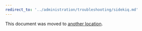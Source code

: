 ```yaml
---
redirect_to: '../administration/troubleshooting/sidekiq.md'
---
```


This document was moved to [another location](../administration/troubleshooting/sidekiq.md).

<!-- This redirect file can be deleted after February 1, 2021. -->
<!-- Before deletion, see: https://docs.gitlab.com/ee/development/documentation/#move-or-rename-a-page -->
